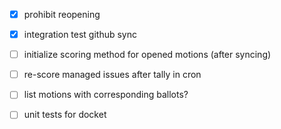- [x] prohibit reopening
- [x] integration test github sync

- [ ] initialize scoring method for opened motions (after syncing)
- [ ] re-score managed issues after tally in cron
- [ ] list motions with corresponding ballots?

- [ ] unit tests for docket
